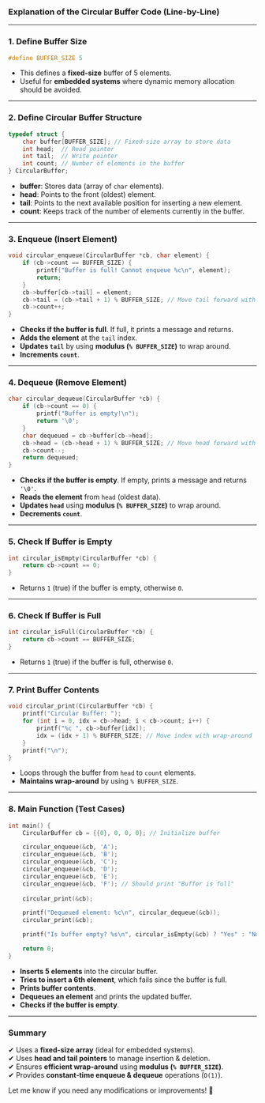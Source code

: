 ### **Explanation of the Circular Buffer Code (Line-by-Line)**

---

### **1. Define Buffer Size**
```c
#define BUFFER_SIZE 5
```
- This defines a **fixed-size** buffer of 5 elements.
- Useful for **embedded systems** where dynamic memory allocation should be avoided.

---

### **2. Define Circular Buffer Structure**
```c
typedef struct {
    char buffer[BUFFER_SIZE]; // Fixed-size array to store data
    int head;  // Read pointer
    int tail;  // Write pointer
    int count; // Number of elements in the buffer
} CircularBuffer;
```
- **buffer**: Stores data (array of `char` elements).
- **head**: Points to the front (oldest) element.
- **tail**: Points to the next available position for inserting a new element.
- **count**: Keeps track of the number of elements currently in the buffer.

---

### **3. Enqueue (Insert Element)**
```c
void circular_enqueue(CircularBuffer *cb, char element) {
    if (cb->count == BUFFER_SIZE) {
        printf("Buffer is full! Cannot enqueue %c\n", element);
        return;
    }
    cb->buffer[cb->tail] = element;
    cb->tail = (cb->tail + 1) % BUFFER_SIZE; // Move tail forward with wrap-around
    cb->count++;
}
```
- **Checks if the buffer is full**. If full, it prints a message and returns.
- **Adds the element** at the `tail` index.
- **Updates `tail`** by using **modulus (`% BUFFER_SIZE`)** to wrap around.
- **Increments `count`**.

---

### **4. Dequeue (Remove Element)**
```c
char circular_dequeue(CircularBuffer *cb) {
    if (cb->count == 0) {
        printf("Buffer is empty!\n");
        return '\0';
    }
    char dequeued = cb->buffer[cb->head];
    cb->head = (cb->head + 1) % BUFFER_SIZE; // Move head forward with wrap-around
    cb->count--;
    return dequeued;
}
```
- **Checks if the buffer is empty**. If empty, prints a message and returns `'\0'`.
- **Reads the element** from `head` (oldest data).
- **Updates `head`** using **modulus (`% BUFFER_SIZE`)** to wrap around.
- **Decrements `count`**.

---

### **5. Check If Buffer is Empty**
```c
int circular_isEmpty(CircularBuffer *cb) {
    return cb->count == 0;
}
```
- Returns `1` (true) if the buffer is empty, otherwise `0`.

---

### **6. Check If Buffer is Full**
```c
int circular_isFull(CircularBuffer *cb) {
    return cb->count == BUFFER_SIZE;
}
```
- Returns `1` (true) if the buffer is full, otherwise `0`.

---

### **7. Print Buffer Contents**
```c
void circular_print(CircularBuffer *cb) {
    printf("Circular Buffer: ");
    for (int i = 0, idx = cb->head; i < cb->count; i++) {
        printf("%c ", cb->buffer[idx]);
        idx = (idx + 1) % BUFFER_SIZE; // Move index with wrap-around
    }
    printf("\n");
}
```
- Loops through the buffer from `head` to `count` elements.
- **Maintains wrap-around** by using `% BUFFER_SIZE`.

---

### **8. Main Function (Test Cases)**
```c
int main() {
    CircularBuffer cb = {{0}, 0, 0, 0}; // Initialize buffer

    circular_enqueue(&cb, 'A');
    circular_enqueue(&cb, 'B');
    circular_enqueue(&cb, 'C');
    circular_enqueue(&cb, 'D');
    circular_enqueue(&cb, 'E');
    circular_enqueue(&cb, 'F'); // Should print "Buffer is full"
    
    circular_print(&cb);

    printf("Dequeued element: %c\n", circular_dequeue(&cb));
    circular_print(&cb);

    printf("Is buffer empty? %s\n", circular_isEmpty(&cb) ? "Yes" : "No");

    return 0;
}
```
- **Inserts 5 elements** into the circular buffer.
- **Tries to insert a 6th element**, which fails since the buffer is full.
- **Prints buffer contents**.
- **Dequeues an element** and prints the updated buffer.
- **Checks if the buffer is empty**.

---

### **Summary**
✔ Uses a **fixed-size array** (ideal for embedded systems).  
✔ Uses **head and tail pointers** to manage insertion & deletion.  
✔ Ensures **efficient wrap-around** using **modulus (`% BUFFER_SIZE`)**.  
✔ Provides **constant-time enqueue & dequeue** operations (`O(1)`).  

Let me know if you need any modifications or improvements! 🚀

